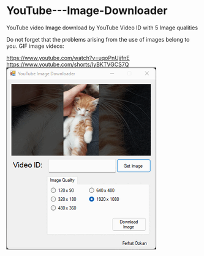 # YouTube---Image-Downloader
YouTube video Image download by YouTube Video ID with 5 Image qualities

Do not forget that the problems arising from the use of images belong to you.
GIF image videos: 

https://www.youtube.com/watch?v=uqoPnUjjfnE
https://www.youtube.com/shorts/IyBKTVGCS7Q
![Preview](https://github.com/ferhat37ozkan/YouTube---Image-Downloader/blob/master/YouTubeImageDownloader.gif?raw=true)
